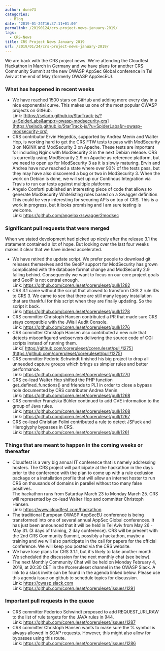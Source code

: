 ```yaml
---
author: dune73
categories:
  - Blog
date: '2019-01-24T16:37:11+01:00'
permalink: /20190124/crs-project-news-january-2019/
tags:
  - CRS-News
title: CRS Project News January 2019
url: /2019/01/24/crs-project-news-january-2019/
---
```


We are back with the CRS project news. We're attending the Cloudfest Hackathon in March in Germany and we have plans for another CRS Community Summit at the new OWASP AppSec Global conference in Tel Aviv at the end of May (formerly OWASP AppSecEU).

### What has happened in recent weeks

- We have reached 1500 stars on GitHub and adding more every day in a nice exponential curve. This makes us one of the most popular OWASP projects on GitHub.  
    Link: [https://seladb.github.io/StarTrack-js/?u=SpiderLabs&amp;r=owasp-modsecurity-crs](https://seladb.github.io/StarTrack-js/?u=SpiderLabs&r=owasp-modsecurity-crs)
- CRS contributor Ervin Hegedüs, supported by Andrea Menin and Walter Hop, is working hard to get the CRS FTW tests to pass with ModSecurity 3 on NGINX and ModSecurity 3 on Apache. These tests are important for including Nginx with ModSecurity 3 in the next Debian release. CRS is currently using ModSecurity 2.9 on Apache as reference platform, but we need to open up for ModSecurity 3 as it is slowly maturing. Ervin and Andrea have now reached a state where over 90% of the tests pass, but they may have also discovered a bug or two in ModSecurity 3. When the work on Debian is done, we will set up our Continous Integration via Travis to run our tests against multiple platforms.
- Angelo Conforti published an interesting piece of code that allows to generate ModSecurity Whitelisting rules based on a Swagger definition. This could be very interesting for securing APIs on top of CRS. This is a work in progress, but it looks promising and I am sure testing is welcome.  
    Link: <https://github.com/angeloxx/swagger2modsec>

### Significant pull requests that were merged

When we stated development had picked up nicely after the release 3.1 the statement contained a lot of hope. But looking over the last four weeks makes it clear that we have indeed accelerated.

- We have retired the update script. We prefer people to download git releases themselves and the GeoIP support for ModSecurity has grown complicated with the database format change and ModSecurity 2.9 falling behind. Consequently we want to focus on our core project goals and GeoIP is not central enough.  
    Link: <https://github.com/coreruleset/coreruleset/pull/1282>
- CRS 3.1 came without the script that allowed to transform CRS 2 rule IDs to CRS 3. We came to see that there are still many legacy installation that are thankful for this script when they are finally updating. So the script it back.  
    Link: <https://github.com/coreruleset/coreruleset/pull/1278>
- CRS committer Christoph Hansen contributed a PR that made sure CRS stays compatible with the JWall Audit Console.  
    Link: <https://github.com/coreruleset/coreruleset/pull/1276>
- CRS committer Christoph Hansen also contributed a new rule that detects misconfigured webservers delivering the source code of CGI scripts instead of running them.  
    Link:[ https://github.com/coreruleset/coreruleset/pull/1275](https://github.com/coreruleset/coreruleset/pull/1275)
- CRS committer Federic Schwindt finished his big project to drop all unneeded capture groups which brings us simpler rules and better performance.  
    Link: <https://github.com/coreruleset/coreruleset/pull/1270>
- CRS co-lead Walter Hop shifted the PHP function get\_defined\_functions() and friends to PL1 in order to close a bypass hole documented by CRS contributer Andrea Menin.  
    Link: <https://github.com/coreruleset/coreruleset/pull/1268>
- CRS commiter Franziska Bühler continued to add CVE information to the group of Java rules.  
    Link: <https://github.com/coreruleset/coreruleset/pull/1268>  
    Link: <https://github.com/coreruleset/coreruleset/pull/1267>
- CRS co-lead Christian Folini contributed a rule to detect JSFuck and Hieroglyphy bypasses in CRS.  
    Link: <https://github.com/coreruleset/coreruleset/pull/1261>

### Things that are meant to happen in the coming weeks or thereafter

- Cloudfest is a very big annual IT conference that is namely addressing hosters. The CRS project will participate at the hackathon in the days prior to the conference with the plan to come up with a rule exclusion package or a installation profile that will allow an internet hoster to run CRS on thousands of domains in parallel without too many false positives.  
    The hackathon runs from Saturday March 23 to Monday March 25. CRS will represented by co-lead Walter Hop and committer Christoph Hansen.  
    Link: <https://www.cloudfest.com/hackathon>
- The traditional European OWASP AppSecEU conference is being transformed into one of several annual AppSec Global conferences. It has just been announced that it will be held in Tel Aviv from May 26 - May 31. (3 days of training, 2 day conference). CRS will be present with the 2nd CRS Community Summit, possibly a hackathon, maybe a training and we will also participate in the call for papers for the official conference. We will keep you posted via the CRS website.
- We have lose plans for CRS 3.1.1, but it's likely to take another month. We scheduled the discussion for the next monthly chat (see below).
- The next Monthly Community Chat will be held on Monday February 4, 2019, at 20:30 CET in the #coreruleset channel in the OWASP Slack. A link to a slack invite can be found in the agenda linked below. Please use this agenda issue on github to schedule topics for discussion.  
    Link: <https://owasp.slack.com>  
    Link: <https://github.com/coreruleset/coreruleset/issues/1291>

### Important pull requests in the queue

- CRS committer Federico Schwindt proposed to add REQUEST\_URI\_RAW to the list of rule targets for the JAVA rules in 944.  
    Link: <https://github.com/coreruleset/coreruleset/issues/1287>
- CRS committer Christoph Hansen wants to make sure the % symbol is always allowed in SOAP requests. However, this might also allow for bypasses using this route.  
    Link: <https://github.com/coreruleset/coreruleset/issues/1286>
